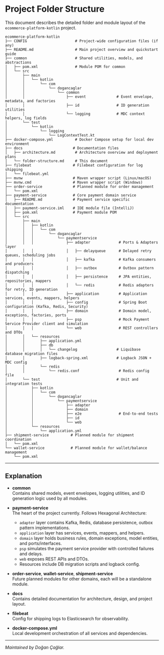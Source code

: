 # Project Folder Structure

This document describes the detailed folder and module layout of the `ecommerce-platform-kotlin` project.

```
ecommerce-platform-kotlin
├── CONFIG                      # Project-wide configuration files (if any)
├── README.md                   # Main project overview and quickstart guide
├── common                      # Shared utilities, models, and abstractions
│   ├── pom.xml                 # Module POM for common
│   └── src
│       ├── main
│       │   └── kotlin
│       │       └── com
│       │           └── dogancaglar
│       │               └── common
│       │                   ├── event              # Event envelope, metadata, and factories
│       │                   ├── id                 # ID generation utilities
│       │                   └── logging            # MDC context helpers, log fields
│       └── test
│           └── kotlin
│               └── logging
│                   └── LogContextTest.kt
├── docker-compose.yml          # Docker Compose setup for local dev environment
├── docs                       # Documentation files
│   ├── architecture.md         # Architecture overview and deployment plans
│   └── folder-structure.md     # This document
├── filebeat                   # Filebeat configuration for log shipping
│   └── filebeat.yml
├── mvnw                       # Maven wrapper script (Linux/macOS)
├── mvnw.cmd                   # Maven wrapper script (Windows)
├── order-service              # Planned module for order management
│   └── pom.xml
├── payment-service            # Core payment domain service
│   ├── README.md              # Payment service specific documentation
│   ├── payment-service.iml    # IDE module file (IntelliJ)
│   ├── pom.xml                # Payment module POM
│   └── src
│       ├── main
│       │   ├── kotlin
│       │   │   └── com
│       │   │       └── dogancaglar
│       │   │           └── paymentservice
│       │   │               ├── adapter             # Ports & Adapters layer
│       │   │               │   ├── delayqueue      # Delayed retry queues, scheduling jobs
│       │   │               │   ├── kafka           # Kafka consumers and producers
│       │   │               │   ├── outbox          # Outbox pattern dispatching
│       │   │               │   ├── persistence     # JPA entities, repositories, mappers
│       │   │               │   └── redis           # Redis adapters for retry, ID generation
│       │   │               ├── application         # Application services, events, mappers, helpers
│       │   │               ├── config              # Spring Boot configuration (Kafka, Redis, Security)
│       │   │               ├── domain              # Domain model, exceptions, factories, ports
│       │   │               ├── psp                 # Mock Payment Service Provider client and simulation
│       │   │               └── web                 # REST controllers and DTOs
│       │   └── resources
│       │       ├── application.yml
│       │       ├── db
│       │       │   └── changelog                  # Liquibase database migration files
│       │       ├── logback-spring.xml             # Logback JSON + MDC config
│       │       └── redis
│       │           └── redis.conf                  # Redis config file
│       └── test                                   # Unit and integration tests
│           ├── kotlin
│           │   └── com
│           │       └── dogancaglar
│           │           └── paymentservice
│           │               ├── adapter
│           │               ├── domain
│           │               ├── e2e                 # End-to-end tests
│           │               ├── id
│           │               └── web
│           └── resources
│               └── application.yml
├── shipment-service          # Planned module for shipment coordination
│   └── pom.xml
└── wallet-service            # Planned module for wallet/balance management
    └── pom.xml
```

---

## Explanation

- **common**  
  Contains shared models, event envelopes, logging utilities, and ID generation logic used by all modules.

- **payment-service**  
  The heart of the project currently. Follows Hexagonal Architecture:
    - `adapter` layer contains Kafka, Redis, database persistence, outbox pattern implementations.
    - `application` layer has services, events, mappers, and helpers.
    - `domain` layer holds business rules, domain exceptions, model entities, and ports/interfaces.
    - `psp` simulates the payment service provider with controlled failures and delays.
    - `web` exposes REST APIs and DTOs.
    - Resources include DB migration scripts and logback config.

- **order-service**, **wallet-service**, **shipment-service**  
  Future planned modules for other domains, each will be a standalone module.

- **docs**  
  Contains detailed documentation for architecture, design, and project layout.

- **filebeat**  
  Config for shipping logs to Elasticsearch for observability.

- **docker-compose.yml**  
  Local development orchestration of all services and dependencies.

---

*Maintained by Doğan Çağlar.*